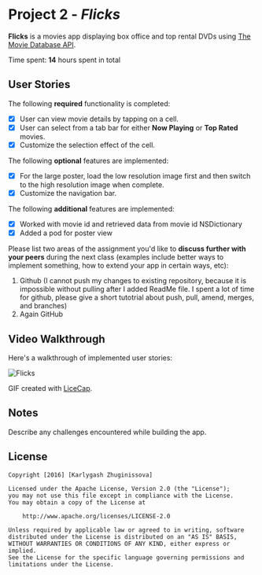 # Project 2 - *Flicks*

**Flicks** is a movies app displaying box office and top rental DVDs using [The Movie Database API](http://docs.themoviedb.apiary.io/#).

Time spent: **14** hours spent in total

## User Stories

The following **required** functionality is completed:

- [X] User can view movie details by tapping on a cell.
- [X] User can select from a tab bar for either **Now Playing** or **Top Rated** movies.
- [X] Customize the selection effect of the cell.

The following **optional** features are implemented:

- [X] For the large poster, load the low resolution image first and then switch to the high resolution image when complete.
- [X] Customize the navigation bar.

The following **additional** features are implemented:

- [X] Worked with movie id and retrieved data from movie id NSDictionary
- [X] Added a pod for poster view

Please list two areas of the assignment you'd like to **discuss further with your peers** during the next class (examples include better ways to implement something, how to extend your app in certain ways, etc):

1. Github (I cannot push my changes to existing repository, because it is impossible without pulling after I added ReadMe file. I spent a lot of time for github, please give a short tutotrial about push, pull, amend, merges, and branches)
2. Again GitHub

## Video Walkthrough 

Here's a walkthrough of implemented user stories:

<img src='http://imgur.com/vlslxe6.gif' title='Flicks' width='' alt='Flicks' />

GIF created with [LiceCap](http://www.cockos.com/licecap/).

## Notes

Describe any challenges encountered while building the app.

## License

    Copyright [2016] [Karlygash Zhuginissova]

    Licensed under the Apache License, Version 2.0 (the "License");
    you may not use this file except in compliance with the License.
    You may obtain a copy of the License at

        http://www.apache.org/licenses/LICENSE-2.0

    Unless required by applicable law or agreed to in writing, software
    distributed under the License is distributed on an "AS IS" BASIS,
    WITHOUT WARRANTIES OR CONDITIONS OF ANY KIND, either express or implied.
    See the License for the specific language governing permissions and
    limitations under the License.
